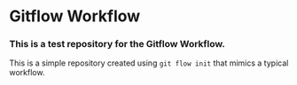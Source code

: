 # Gitflow Workflow
### This is a test repository for the Gitflow Workflow.

This is a simple repository created using ``` git flow init ``` that mimics a typical workflow.
